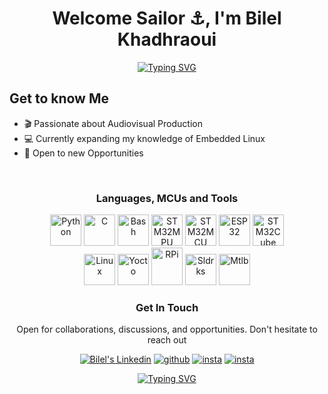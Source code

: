 <h1 align="center">Welcome Sailor ⚓, I'm Bilel Khadhraoui </h1>

<p align="center">
  <p align="center">
<a href="https://git.io/typing-svg"><img src="https://readme-typing-svg.demolab.com?font=Fira+Code&pause=500&center=true&width=435&lines=Your+Favourite+Tech+Digital+Creator;Embedded+Systems+Engineer" alt="Typing SVG" />
</a>  

## Get to know Me
- 🎬 Passionate about Audiovisual Production
- 💻 Currently expanding my knowledge of Embedded Linux  
- 👯 Open to new Opportunities

<br>

<h3 align="center">Languages, MCUs and Tools</h3>

<p align="center">
<img width="50" height="50" src="https://www.svgrepo.com/show/452091/python.svg" alt="Python"/>
<img width="50" height="50" src="https://upload.wikimedia.org/wikipedia/commons/thumb/1/18/C_Programming_Language.svg/570px-C_Programming_Language.svg.png?20201031132917" alt="C"/>
<img width="50" height="50" src="https://bashlogo.com/img/symbol/svg/full_colored_dark.svg" alt="Bash"/>
<img width="50" height="50" src="https://wiki.stmicroelectronics.cn/stm32mcu/nsfr_img_auth.php/4/4e/STM32.png" alt="STM32MPU"/>
<img width="50" height="50" src="https://blogger.googleusercontent.com/img/b/R29vZ2xl/AVvXsEirRFKP8JpXm9r24pyVsuv0L46-TNhzSz_v4act_CZnHyaBoTTvX0DKmgcHKR0M-vMwGC5tAjyMt-fPAGvNwd8JQIllEPRf7X62juG5__WXbyLWyjgVJXg73TohRSkEv2ucuKPEoQzffJIJ3G-lyuKbcfE56JASxcHZ6a7wirfNpyfbBZtNky9qt6m5DKY/s225/225px-Package_MCU_blue.png" alt="STM32MCU"/>
<img width="50" height="50" src="https://pbs.twimg.com/profile_images/773245254979903488/yB0xE3NR_400x400.jpg" alt="ESP32"/>
<img width="50" height="50" src="https://encrypted-tbn0.gstatic.com/images?q=tbn:ANd9GcSEJPAyrjz46qzrUPgiYMUXFmLgKP0oTViw3tQjetPdmJg5PZfIp-OoL07DV_5Z5Pa3ow8&usqp=CAU" alt="STM32Cube"/>
<br>
<img width="50" height="50" src="https://upload.wikimedia.org/wikipedia/commons/thumb/3/35/Tux.svg/1727px-Tux.svg.png" alt="Linux"/>
<img width="50" height="50" src="https://image.spreadshirtmedia.com/image-server/v1/compositions/T842A2PA3667PT17X34Y45D1038885179W18245H6942PA3669PT17X53Y1D1038885214W14496H29717/views/1,width=500,height=500,appearanceId=2,backgroundColor=ffffff/yocto-project-10th-anniversary-official-dark-tote-bag.jpg" alt="Yocto"/>
<img width="50" height="60" src="https://upload.wikimedia.org/wikipedia/fr/thumb/3/3b/Raspberry_Pi_logo.svg/1200px-Raspberry_Pi_logo.svg.png" alt="RPi"/>
<img width="50" height="50" src="https://banner2.cleanpng.com/20180425/kqw/ave9q5ayl.webp" alt="Sldrks"/>
<img width="50" height="50" src="https://upload.wikimedia.org/wikipedia/commons/thumb/2/21/Matlab_Logo.png/1200px-Matlab_Logo.png" alt="Mtlb" />


<h3 align="center">Get In Touch</h3>

<p align="center">
   Open for collaborations, discussions, and opportunities. Don't hesitate to reach out<br>
<p align="center">   
  <a href="www.linkedin.com/in/mohamed-bilel-khadhraoui" target="_blank" rel="nofollow"><img alt="Bilel's Linkedin" src="https://img.shields.io/badge/Linkedin-0a66c2?style=for-the-badge&logo=linkedin&logoColor=white" /></a>
  <a href="https://github.com/AKhadhraoui47" target="_blank" rel="nofollow"><img alt="github" src="https://img.shields.io/badge/GitHub-100000?style=for-the-badge&logo=github&logoColor=white" /></a>
  <a href="https://www.instagram.com/mohamed_bilel_khadhraoui/" target="_blank" rel="nofollow"><img alt="insta" src="https://img.shields.io/badge/Instagram-8A2BE2?style=for-the-badge&logo=Instagram&logoColor=white"/></a>
  <a href="mailto:mohamedbilelkhadhraoui@insat.ucar.tn" target="_blank" rel="nofollow"><img alt="insta" src="https://img.shields.io/badge/Gmail-yellow?style=for-the-badge&logo=Gmail&logoColor=white"/></a>
  
</p>
<p align="center">
<a href="https://git.io/typing-svg"><img src="https://readme-typing-svg.demolab.com?font=Fira+Code&pause=500&center=true&width=435&lines=Mastering+Embedded+Systems;Delivering+Knowledge+and+Excitement" alt="Typing SVG" />
</a>
